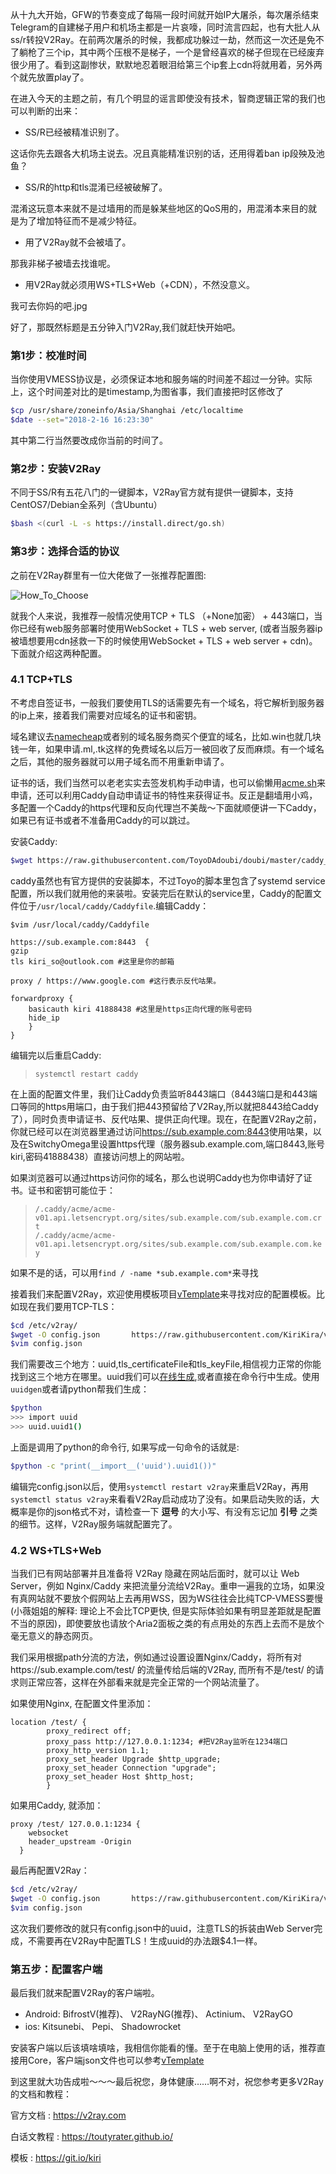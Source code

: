 从十九大开始，GFW的节奏变成了每隔一段时间就开始IP大屠杀，每次屠杀结束Telegram的自建梯子用户和机场主都是一片哀嚎，同时流言四起，也有大批人从ss/r转投V2Ray。在前两次屠杀的时候，我都成功躲过一劫，然而这一次还是免不了躺枪了三个ip，其中两个压根不是梯子，一个是曾经喜欢的梯子但现在已经废弃很少用了。看到这副惨状，默默地忍着眼泪给第三个ip套上cdn将就用着，另外两个就先放置play了。

在进入今天的主题之前，有几个明显的谣言即使没有技术，智商逻辑正常的我们也可以判断的出来：

* SS/R已经被精准识别了。

这话你先去跟各大机场主说去。况且真能精准识别的话，还用得着ban ip段殃及池鱼？

* SS/R的http和tls混淆已经被破解了。

混淆这玩意本来就不是过墙用的而是躲某些地区的QoS用的，用混淆本来目的就是为了增加特征而不是减少特征。

* 用了V2Ray就不会被墙了。

那我非梯子被墙去找谁呢。

* 用V2Ray就必须用WS+TLS+Web（+CDN），不然没意义。

我可去你妈的吧.jpg

好了，那既然标题是五分钟入门V2Ray,我们就赶快开始吧。

### **第1步：校准时间**

当你使用VMESS协议是，必须保证本地和服务端的时间差不超过一分钟。实际上，这个时间差对比的是timestamp,为图省事，我们直接把时区修改了

```bash
$cp /usr/share/zoneinfo/Asia/Shanghai /etc/localtime
$date --set="2018-2-16 16:23:30"
```

其中第二行当然要改成你当前的时间了。

### 第2步：安装V2Ray

不同于SS/R有五花八门的一键脚本，V2Ray官方就有提供一键脚本，支持CentOS7/Debian全系列（含Ubuntu）

```bash
$bash <(curl -L -s https://install.direct/go.sh)
```

### 第3步：选择合适的协议

之前在V2Ray群里有一位大佬做了一张推荐配置图:

![How_To_Choose](https://raw.githubusercontent.com/KiriKira/vTemplate/master/How_To_Choose.jpg)

就我个人来说，我推荐一般情况使用TCP + TLS （+None加密） + 443端口，当你已经有web服务部署时使用WebSocket + TLS + web server, (或者当服务器ip被墙想要用cdn拯救一下的时候使用WebSocket + TLS + web server + cdn)。下面就介绍这两种配置。

### 4.1 TCP+TLS

不考虑自签证书，一般我们要使用TLS的话需要先有一个域名，将它解析到服务器的ip上来，接着我们需要对应域名的证书和密钥。

域名建议去[namecheap](https://www.namecheap.com/)或者别的域名服务商买个便宜的域名，比如.win也就几块钱一年，如果申请.ml,.tk这样的免费域名以后万一被回收了反而麻烦。有一个域名之后，其他的服务器就可以用子域名而不用重新申请了。

证书的话，我们当然可以老老实实去签发机构手动申请，也可以偷懒用[acme.sh](https://github.com/Neilpang/acme.sh)来申请，还可以利用Caddy自动申请证书的特性来获得证书。反正是翻墙用小鸡，多配置一个Caddy的https代理和反向代理岂不美哉～下面就顺便讲一下Caddy，如果已有证书或者不准备用Caddy的可以跳过。

安装Caddy:

```bash
$wget https://raw.githubusercontent.com/ToyoDAdoubi/doubi/master/caddy_install.sh && chmod +x caddy_install.sh && bash caddy_install.sh install http.forwardproxy
```

caddy虽然也有官方提供的安装脚本，不过Toyo的脚本里包含了systemd service配置，所以我们就用他的来装啦。安装完后在默认的service里，Caddy的配置文件位于`/usr/local/caddy/Caddyfile`.编辑Caddy：

    $vim /usr/local/caddy/Caddyfile

    https://sub.example.com:8443  {
    gzip
    tls kiri_so@outlook.com #这里是你的邮箱

    proxy / https://www.google.com #这行表示反代咕果。

    forwardproxy {
        basicauth kiri 41888438 #这里是https正向代理的账号密码
        hide_ip
        }
    }

编辑完以后重启Caddy: 

>`systemctl restart caddy`

在上面的配置文件里，我们让Caddy负责监听8443端口（8443端口是和443端口等同的https用端口，由于我们把443预留给了V2Ray,所以就把8443给Caddy了），同时负责申请证书、反代咕果、提供正向代理。现在，在配置V2Ray之前，你就已经可以在浏览器里通过访问<https://sub.example.com:8443>使用咕果，以及在SwitchyOmega里设置https代理（服务器sub.example.com,端口8443,账号kiri,密码41888438）直接访问想上的网站啦。

如果浏览器可以通过https访问你的域名，那么也说明Caddy也为你申请好了证书。证书和密钥可能位于：
>`/.caddy/acme/acme-v01.api.letsencrypt.org/sites/sub.example.com/sub.example.com.crt`  
>`/.caddy/acme/acme-v01.api.letsencrypt.org/sites/sub.example.com/sub.example.com.key`

如果不是的话，可以用`find / -name *sub.example.com*`来寻找

接着我们来配置V2Ray，欢迎使用模板项目[vTemplate](https://git.io/kiri)来寻找对应的配置模板。比如现在我们要用TCP-TLS：

```bash
$cd /etc/v2ray/
$wget -O config.json       https://raw.githubusercontent.com/KiriKira/vTemplate/master/TCP%2BTLS/config_server.json
$vim config.json
```

我们需要改三个地方：uuid,tls\_certificateFile和tls\_keyFile,相信视力正常的你能找到这三个地方在哪里。uuid我们可以[在线生成](https://www.uuidgenerator.net/),或者直接在命令行中生成。使用`uuidgen`或者请python帮我们生成：

```bash
$python
>>> import uuid
>>> uuid.uuid1()
```

上面是调用了python的命令行, 如果写成一句命令的话就是:

```bash
$python -c "print(__import__('uuid').uuid1())"
```

编辑完config.json以后，使用`systemctl restart v2ray`来重启V2Ray，再用`systemctl status v2ray`来看看V2Ray启动成功了没有。如果启动失败的话，大概率是你的json格式不对，请检查一下 __逗号__ 的大小写、有没有忘记加 __引号__ 之类的细节。这样，V2Ray服务端就配置完了。

### 4.2 WS+TLS+Web

当我们已有网站部署并且准备将 V2Ray 隐藏在网站后面时，就可以让 Web Server，例如 Nginx/Caddy 来把流量分流给V2Ray。重申一遍我的立场，如果没有真网站就不要放个假网站上去再用WSS，因为WS往往会比纯TCP-VMESS要慢(小薇姐姐的解释: 理论上不会比TCP更快, 但是实际体验如果有明显差距就是配置不当的原因)，即使要放也请放个Aria2面板之类的有点用处的东西上去而不是放个毫无意义的静态网页。

我们采用根据path分流的方法，例如通过设置设置Nginx/Caddy，将所有对https://sub.example.com/test/ 的流量传给后端的V2Ray, 而所有不是/test/ 的请求则正常应答，这样在外部看来就是完全正常的一个网站流量了。

如果使用Nginx, 在配置文件里添加：
```
location /test/ {
        proxy_redirect off;
        proxy_pass http://127.0.0.1:1234; #把V2Ray监听在1234端口
        proxy_http_version 1.1;
        proxy_set_header Upgrade $http_upgrade;
        proxy_set_header Connection "upgrade";
        proxy_set_header Host $http_host;
        }
```

如果用Caddy, 就添加：
```
proxy /test/ 127.0.0.1:1234 {
    websocket
    header_upstream -Origin
  }
```

最后再配置V2Ray：
```bash
$cd /etc/v2ray/
$wget -O config.json       https://raw.githubusercontent.com/KiriKira/vTemplate/master/websocket%2BCaddy%2BTLS\(use%20path\)/config_server.json
$vim config.json
```

这次我们要修改的就只有config.json中的uuid，注意TLS的拆装由Web Server完成，不需要再在V2Ray中配置TLS！生成uuid的办法跟$4.1一样。

### 第五步：配置客户端

最后我们就来配置V2Ray的客户端啦。

* Android: BifrostV(推荐)、 V2RayNG(推荐)、 Actinium、 V2RayGO
* ios: Kitsunebi、 Pepi、 Shadowrocket

安装客户端以后该填啥填啥，我相信你能看的懂。至于在电脑上使用的话，推荐直接用Core，客户端json文件也可以参考[vTemplate](https://git.io/kiri)

到这里就大功告成啦～～～最后祝您，身体健康……啊不对，祝您参考更多V2Ray的文档和教程：

官方文档 : <https://v2ray.com>

白话文教程 : <https://toutyrater.github.io/>

模板 : <https://git.io/kiri>